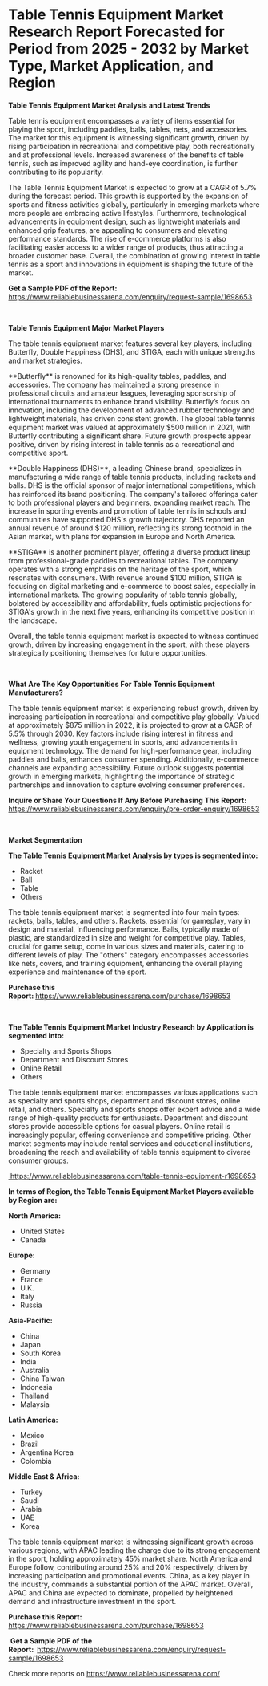 <p><h1>Table Tennis Equipment Market Research Report Forecasted for Period from 2025 -  2032 by Market Type, Market Application, and Region</h1></p><p><strong>Table Tennis Equipment Market Analysis and Latest Trends</strong></p>
<p><p>Table tennis equipment encompasses a variety of items essential for playing the sport, including paddles, balls, tables, nets, and accessories. The market for this equipment is witnessing significant growth, driven by rising participation in recreational and competitive play, both recreationally and at professional levels. Increased awareness of the benefits of table tennis, such as improved agility and hand-eye coordination, is further contributing to its popularity.</p><p>The Table Tennis Equipment Market is expected to grow at a CAGR of 5.7% during the forecast period. This growth is supported by the expansion of sports and fitness activities globally, particularly in emerging markets where more people are embracing active lifestyles. Furthermore, technological advancements in equipment design, such as lightweight materials and enhanced grip features, are appealing to consumers and elevating performance standards. The rise of e-commerce platforms is also facilitating easier access to a wider range of products, thus attracting a broader customer base. Overall, the combination of growing interest in table tennis as a sport and innovations in equipment is shaping the future of the market.</p></p>
<p><strong>Get a Sample PDF of the Report:&nbsp;</strong> <a href="https://www.reliablebusinessarena.com/enquiry/request-sample/1698653?utm_campaign=3442&utm_medium=2&utm_source=Github&utm_content=ia&utm_term=27032025&utm_id=table-tennis-equipment">https://www.reliablebusinessarena.com/enquiry/request-sample/1698653</a></p>
<p>&nbsp;</p>
<p><strong>Table Tennis Equipment Major Market Players</strong></p>
<p><p>The table tennis equipment market features several key players, including Butterfly, Double Happiness (DHS), and STIGA, each with unique strengths and market strategies. </p><p>**Butterfly** is renowned for its high-quality tables, paddles, and accessories. The company has maintained a strong presence in professional circuits and amateur leagues, leveraging sponsorship of international tournaments to enhance brand visibility. Butterfly’s focus on innovation, including the development of advanced rubber technology and lightweight materials, has driven consistent growth. The global table tennis equipment market was valued at approximately $500 million in 2021, with Butterfly contributing a significant share. Future growth prospects appear positive, driven by rising interest in table tennis as a recreational and competitive sport.</p><p>**Double Happiness (DHS)**, a leading Chinese brand, specializes in manufacturing a wide range of table tennis products, including rackets and balls. DHS is the official sponsor of major international competitions, which has reinforced its brand positioning. The company's tailored offerings cater to both professional players and beginners, expanding market reach. The increase in sporting events and promotion of table tennis in schools and communities have supported DHS's growth trajectory. DHS reported an annual revenue of around $120 million, reflecting its strong foothold in the Asian market, with plans for expansion in Europe and North America.</p><p>**STIGA** is another prominent player, offering a diverse product lineup from professional-grade paddles to recreational tables. The company operates with a strong emphasis on the heritage of the sport, which resonates with consumers. With revenue around $100 million, STIGA is focusing on digital marketing and e-commerce to boost sales, especially in international markets. The growing popularity of table tennis globally, bolstered by accessibility and affordability, fuels optimistic projections for STIGA's growth in the next five years, enhancing its competitive position in the landscape. </p><p>Overall, the table tennis equipment market is expected to witness continued growth, driven by increasing engagement in the sport, with these players strategically positioning themselves for future opportunities.</p></p>
<p>&nbsp;</p>
<p><strong>What Are The Key Opportunities For Table Tennis Equipment Manufacturers?</strong></p>
<p><p>The table tennis equipment market is experiencing robust growth, driven by increasing participation in recreational and competitive play globally. Valued at approximately $875 million in 2022, it is projected to grow at a CAGR of 5.5% through 2030. Key factors include rising interest in fitness and wellness, growing youth engagement in sports, and advancements in equipment technology. The demand for high-performance gear, including paddles and balls, enhances consumer spending. Additionally, e-commerce channels are expanding accessibility. Future outlook suggests potential growth in emerging markets, highlighting the importance of strategic partnerships and innovation to capture evolving consumer preferences.</p></p>
<p><strong>Inquire or Share Your Questions If Any Before Purchasing This Report:</strong> <a href="https://www.reliablebusinessarena.com/enquiry/pre-order-enquiry/1698653?utm_campaign=3442&utm_medium=2&utm_source=Github&utm_content=ia&utm_term=27032025&utm_id=table-tennis-equipment">https://www.reliablebusinessarena.com/enquiry/pre-order-enquiry/1698653</a></p>
<p>&nbsp;</p>
<p><strong>Market Segmentation</strong></p>
<p><strong>The Table Tennis Equipment Market Analysis by types is segmented into:</strong></p>
<p><ul><li>Racket</li><li>Ball</li><li>Table</li><li>Others</li></ul></p>
<p><p>The table tennis equipment market is segmented into four main types: rackets, balls, tables, and others. Rackets, essential for gameplay, vary in design and material, influencing performance. Balls, typically made of plastic, are standardized in size and weight for competitive play. Tables, crucial for game setup, come in various sizes and materials, catering to different levels of play. The "others" category encompasses accessories like nets, covers, and training equipment, enhancing the overall playing experience and maintenance of the sport.</p></p>
<p><strong>Purchase this Report:&nbsp;</strong><a href="https://www.reliablebusinessarena.com/purchase/1698653?utm_campaign=3442&utm_medium=2&utm_source=Github&utm_content=ia&utm_term=27032025&utm_id=table-tennis-equipment">https://www.reliablebusinessarena.com/purchase/1698653</a></p>
<p>&nbsp;</p>
<p><strong>The Table Tennis Equipment Market Industry Research by Application is segmented into:</strong></p>
<p><ul><li>Specialty and Sports Shops</li><li>Department and Discount Stores</li><li>Online Retail</li><li>Others</li></ul></p>
<p><p>The table tennis equipment market encompasses various applications such as specialty and sports shops, department and discount stores, online retail, and others. Specialty and sports shops offer expert advice and a wide range of high-quality products for enthusiasts. Department and discount stores provide accessible options for casual players. Online retail is increasingly popular, offering convenience and competitive pricing. Other market segments may include rental services and educational institutions, broadening the reach and availability of table tennis equipment to diverse consumer groups.</p></p>
<p><a href="https://www.reliablebusinessarena.com/table-tennis-equipment-r1698653?utm_campaign=3442&utm_medium=2&utm_source=Github&utm_content=ia&utm_term=27032025&utm_id=table-tennis-equipment">&nbsp;https://www.reliablebusinessarena.com/table-tennis-equipment-r1698653</a></p>
<p><strong>In terms of Region, the Table Tennis Equipment Market Players available by Region are:</strong></p>
<p>
    <p> <strong> North America: </strong>
        <ul>
            <li>United States</li>
            <li>Canada</li>
        </ul>
        </p> 
    <p> <strong> Europe: </strong>
        <ul>
            <li>Germany</li>
            <li>France</li>
            <li>U.K.</li>
            <li>Italy</li>
            <li>Russia</li>
        </ul>
        </p> 
    <p> <strong> Asia-Pacific: </strong>
        <ul>
            <li>China</li>
            <li>Japan</li>
            <li>South Korea</li>
            <li>India</li>
            <li>Australia</li>
            <li>China Taiwan</li>
            <li>Indonesia</li>
            <li>Thailand</li>
            <li>Malaysia</li>
        </ul>
        </p> 
    <p> <strong> Latin America: </strong>
        <ul>
            <li>Mexico</li>
            <li>Brazil</li>
            <li>Argentina Korea</li>
            <li>Colombia</li>
        </ul>
        </p> 
    <p> <strong> Middle East & Africa: </strong>
        <ul>
            <li>Turkey</li>
            <li>Saudi</li>
            <li>Arabia</li>
            <li>UAE</li>
            <li>Korea</li>
        </ul>
    </p>
    </p>
<p><p>The table tennis equipment market is witnessing significant growth across various regions, with APAC leading the charge due to its strong engagement in the sport, holding approximately 45% market share. North America and Europe follow, contributing around 25% and 20% respectively, driven by increasing participation and promotional events. China, as a key player in the industry, commands a substantial portion of the APAC market. Overall, APAC and China are expected to dominate, propelled by heightened demand and infrastructure investment in the sport.</p></p>
<p><strong>Purchase this Report: </strong><a href="https://www.reliablebusinessarena.com/purchase/1698653?utm_campaign=3442&utm_medium=2&utm_source=Github&utm_content=ia&utm_term=27032025&utm_id=table-tennis-equipment">https://www.reliablebusinessarena.com/purchase/1698653</a></p>
<p>&nbsp;<strong>Get a Sample PDF of the Report:&nbsp;&nbsp;</strong><a href="https://www.reliablebusinessarena.com/enquiry/request-sample/1698653?utm_campaign=3442&utm_medium=2&utm_source=Github&utm_content=ia&utm_term=27032025&utm_id=table-tennis-equipment">https://www.reliablebusinessarena.com/enquiry/request-sample/1698653</a></p>
<p><strong></strong></p>
<p>Check more reports on <a href="https://www.reliablebusinessarena.com/?utm_campaign=3442&utm_medium=2&utm_source=Github&utm_content=ia&utm_term=27032025&utm_id=table-tennis-equipment">https://www.reliablebusinessarena.com/</a></p>